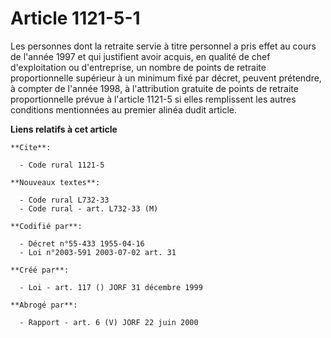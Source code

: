 # Article 1121-5-1

Les personnes dont la retraite servie à titre personnel a pris effet au cours de l'année 1997 et qui justifient avoir acquis,
en qualité de chef d'exploitation ou d'entreprise, un nombre de points de retraite proportionnelle supérieur à un minimum
fixé par décret, peuvent prétendre, à compter de l'année 1998, à l'attribution gratuite de points de retraite proportionnelle
prévue à l'article 1121-5 si elles remplissent les autres conditions mentionnées au premier alinéa dudit article.

**Liens relatifs à cet article**

	**Cite**:

	  - Code rural 1121-5

	**Nouveaux textes**:

	  - Code rural L732-33
	  - Code rural - art. L732-33 (M)

	**Codifié par**:

	  - Décret n°55-433 1955-04-16
	  - Loi n°2003-591 2003-07-02 art. 31

	**Créé par**:

	  - Loi - art. 117 () JORF 31 décembre 1999

	**Abrogé par**:

	  - Rapport - art. 6 (V) JORF 22 juin 2000
